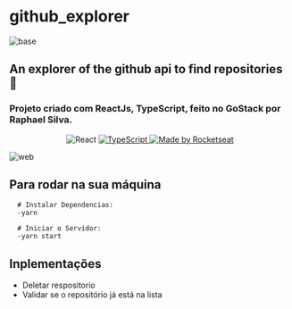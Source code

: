# github_explorer

![base](https://user-images.githubusercontent.com/66075182/98587604-20339180-22a9-11eb-82cd-b3e56a36ca99.png)

## An explorer of the github api to find repositories 🚀
### Projeto criado com ReactJs, TypeScript, feito no GoStack por Raphael Silva.

<div align="center">
  <img alt="React" src="https://camo.githubusercontent.com/1af8e9f28cfcfbe64ee7fb151a317da44782c744/68747470733a2f2f696d672e736869656c64732e696f2f62616467652f7765622d72656163742d626c7565">

  <a href="https://www.typescriptlang.org/">
    <img alt="TypeScript" src="https://badges.frapsoft.com/typescript/code/typescript.png?v=101">
  </a>
  
  <a href="https://rocketseat.com.br">
    <img alt="Made by Rocketseat" src="https://img.shields.io/badge/made%20by-Rocketseat-%237519C1">
  </a>
</div>

![web](https://user-images.githubusercontent.com/66075182/98587624-29246300-22a9-11eb-859f-3c0c086b7fd3.png)

## Para rodar na sua máquina
```shell
  # Instalar Dependencias:
  -yarn
  
  # Iniciar o Servidor:
  -yarn start
```
## Inplementações
* Deletar respositorio
* Validar se o repositório já está na lista
